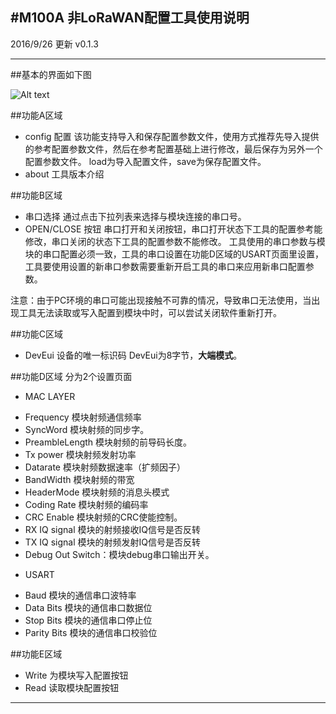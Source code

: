 #M100A 非LoRaWAN配置工具使用说明
---
2016/9/26 更新 v0.1.3

---

##基本的界面如下图

![Alt text](http://ww3.sinaimg.cn/large/6c1ebe8egw1f9tsst777tj20hk0g6whk.jpg)



##功能A区域
- config 配置
该功能支持导入和保存配置参数文件，使用方式推荐先导入提供的参考配置参数文件，然后在参考配置基础上进行修改，最后保存为另外一个配置参数文件。
load为导入配置文件，save为保存配置文件。
- about
工具版本介绍

##功能B区域
- 串口选择
通过点击下拉列表来选择与模块连接的串口号。
- OPEN/CLOSE 按钮
串口打开和关闭按钮，串口打开状态下工具的配置参考能修改，串口关闭的状态下工具的配置参数不能修改。
工具使用的串口参数与模块的串口配置必须一致，工具的串口设置在功能D区域的USART页面里设置，工具要使用设置的新串口参数需要重新开启工具的串口来应用新串口配置参数。

注意：由于PC环境的串口可能出现接触不可靠的情况，导致串口无法使用，当出现工具无法读取或写入配置到模块中时，可以尝试关闭软件重新打开。

##功能C区域
- DevEui 设备的唯一标识码
DevEui为8字节，**大端模式**。

##功能D区域
分为2个设置页面
+ MAC LAYER
 -  Frequency 模块射频通信频率
 - SyncWord 模块射频的同步字。
 - PreambleLength 模块射频的前导码长度。
 - Tx power 模块射频发射功率
 - Datarate 模块射频数据速率（扩频因子）
 - BandWidth 模块射频的带宽
 - HeaderMode 模块射频的消息头模式
 - Coding Rate 模块射频的编码率
 - CRC Enable 模块射频的CRC使能控制。
 - RX IQ signal 模块的射频接收IQ信号是否反转
 - TX IQ signal 模块的射频发射IQ信号是否反转
 -  Debug Out Switch：模块debug串口输出开关。
+ USART
 - Baud 模块的通信串口波特率
 - Data Bits 模块的通信串口数据位
 - Stop Bits 模块的通信串口停止位
 - Parity Bits 模块的通信串口校验位
 
##功能E区域
- Write 为模块写入配置按钮
- Read 读取模块配置按钮 

---